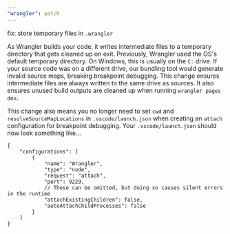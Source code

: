 ```yaml
---
"wrangler": patch
---
```


fix: store temporary files in `.wrangler`

As Wrangler builds your code, it writes intermediate files to a temporary
directory that gets cleaned up on exit. Previously, Wrangler used the OS's
default temporary directory. On Windows, this is usually on the `C:` drive.
If your source code was on a different drive, our bundling tool would generate
invalid source maps, breaking breakpoint debugging. This change ensures
intermediate files are always written to the same drive as sources. It also
ensures unused build outputs are cleaned up when running `wrangler pages dev`.

This change also means you no longer need to set `cwd` and
`resolveSourceMapLocations` in `.vscode/launch.json` when creating an `attach`
configuration for breakpoint debugging. Your `.vscode/launch.json` should now
look something like...

```jsonc
{
	"configurations": [
		{
			"name": "Wrangler",
			"type": "node",
			"request": "attach",
			"port": 9229,
			// These can be omitted, but doing so causes silent errors in the runtime
			"attachExistingChildren": false,
			"autoAttachChildProcesses": false
		}
	]
}
```
